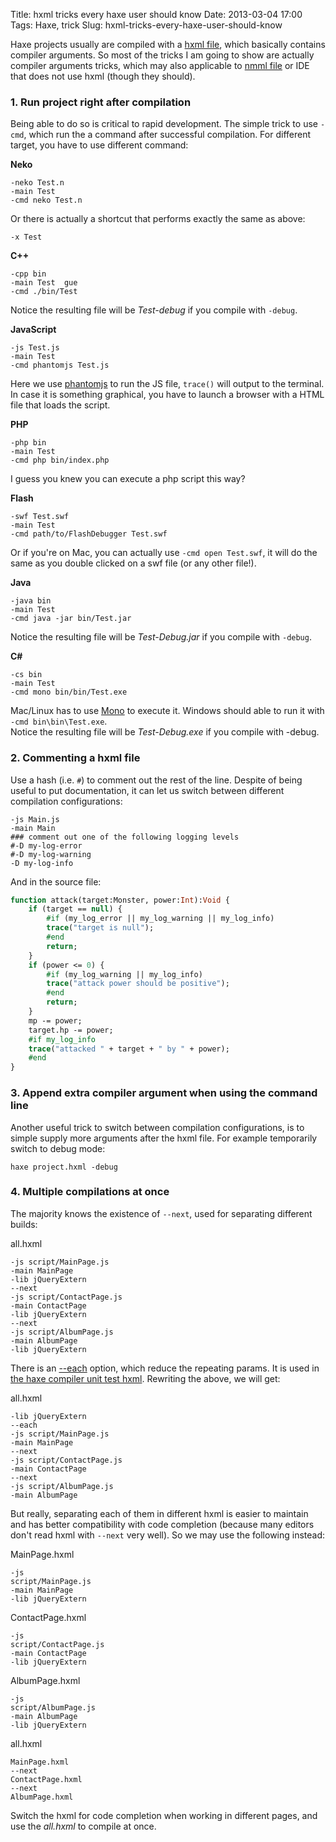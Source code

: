 Title: hxml tricks every haxe user should know
Date: 2013-03-04 17:00
Tags: Haxe, trick
Slug: hxml-tricks-every-haxe-user-should-know

Haxe projects usually are compiled with a [hxml file][], which basically
contains compiler arguments. So most of the tricks I am going to show are
actually compiler arguments tricks, which may also applicable to [nmml
file][] or IDE that does not use hxml (though they should).

### 1. Run project right after compilation

Being able to do so is critical to rapid development. The simple trick
to use `-cmd`,
which run the a command after successful compilation. For different
target, you have to use different command:

**Neko**

```text
-neko Test.n  
-main Test  
-cmd neko Test.n
```  
Or there is actually a shortcut that performs exactly the same as
above:  
```text
-x Test
```

**C++**

```text
-cpp bin  
-main Test  gue
-cmd ./bin/Test
```  
Notice the resulting file will be *Test-debug* if you compile with
`-debug`.

**JavaScript**

```text
-js Test.js  
-main Test  
-cmd phantomjs Test.js
```  
Here we use [phantomjs][] to run the JS file, `trace()` will output
to the terminal. In case it is something graphical, you have to
launch a browser with a HTML file that loads the script.

**PHP**

```text
-php bin  
-main Test  
-cmd php bin/index.php
```  
I guess you knew you can execute a php script this way?

**Flash**

```text
-swf Test.swf  
-main Test  
-cmd path/to/FlashDebugger Test.swf
```  
Or if you're on Mac, you can actually use `-cmd open
Test.swf`, it will do the same as you double clicked on a swf
file (or any other file!).

**Java**

```text
-java bin  
-main Test  
-cmd java -jar bin/Test.jar
```  
Notice the resulting file will be *Test-Debug.jar* if you compile
with `-debug`.

**C#**

```text
-cs bin  
-main Test  
-cmd mono bin/bin/Test.exe
```
Mac/Linux has to use [Mono][] to execute it. Windows should able to
run it with `-cmd bin\bin\Test.exe`.  
Notice the resulting file will be *Test-Debug.exe* if you compile
with -debug.

### 2. Commenting a hxml file

Use a hash (i.e. `#`) to comment out
the rest of the line. Despite of being useful to put documentation, it
can let us switch between different compilation configurations:

```text
-js Main.js  
-main Main  
### comment out one of the following logging levels  
#-D my-log-error  
#-D my-log-warning  
-D my-log-info
```

And in the source file:

```haxe
function attack(target:Monster, power:Int):Void {
    if (target == null) {
        #if (my_log_error || my_log_warning || my_log_info)
        trace("target is null");
        #end
        return;
    }
    if (power <= 0) {
        #if (my_log_warning || my_log_info)
        trace("attack power should be positive");
        #end
        return;
    }
    mp -= power;
    target.hp -= power;
    #if my_log_info
    trace("attacked " + target + " by " + power);
    #end
}
```

### 3. Append extra compiler argument when using the command line

Another useful trick to switch between compilation configurations, is to
simple supply more arguments after the hxml file. For
example temporarily switch to debug mode:

```text
haxe project.hxml -debug
```

### 4. Multiple compilations at once

The majority knows the existence of `--next`, used
for separating different builds:

all.hxml
```text
-js script/MainPage.js  
-main MainPage  
-lib jQueryExtern  
--next  
-js script/ContactPage.js  
-main ContactPage  
-lib jQueryExtern  
--next  
-js script/AlbumPage.js  
-main AlbumPage  
-lib jQueryExtern
```

There is an [--each][] option,
which reduce the repeating params. It is used in [the haxe compiler unit
test hxml][]. Rewriting the above, we will get:

all.hxml  
```text
-lib jQueryExtern  
--each  
-js script/MainPage.js  
-main MainPage  
--next  
-js script/ContactPage.js  
-main ContactPage  
--next  
-js script/AlbumPage.js  
-main AlbumPage
```

But really, separating each of them in different hxml is easier to
maintain and has better compatibility with code completion (because many
editors don't read hxml with `--next` very well).
So we may use the following instead:

MainPage.hxml  
```text
-js
script/MainPage.js  
-main MainPage  
-lib jQueryExtern
```

ContactPage.hxml  
```text
-js
script/ContactPage.js  
-main ContactPage  
-lib jQueryExtern
```

AlbumPage.hxml  
```text
-js
script/AlbumPage.js  
-main AlbumPage  
-lib jQueryExtern
```

all.hxml  
```text
MainPage.hxml  
--next  
ContactPage.hxml  
--next  
AlbumPage.hxml
```

Switch the hxml for code completion when working in different pages, and
use the *all.hxml* to compile at once.

  [hxml file]: http://haxe.org/doc/compiler
  [nmml file]: https://gist.github.com/jgranick/1763850
  [phantomjs]: http://phantomjs.org/
  [Mono]: http://www.mono-project.com/
  [--each]: https://code.google.com/p/haxe/issues/detail?id=1080#c8
  [the haxe compiler unit test hxml]: https://code.google.com/p/haxe/source/browse/trunk/tests/unit/compile.hxml
